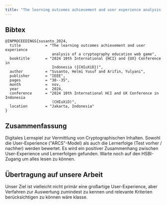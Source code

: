 ```yaml
---
title: "The learning outcomes achievement and user experience analysis of a cryptography education web game"
---
```


## Bibtex

```
@INPROCEEDINGS{susanto_2024,
  title           = "The learning outcomes achievement and user experience
                     analysis of a cryptography education web game",
  booktitle       = "2024 10th International {HCI} and {UX} Conference in
                     Indonesia ({CHIuXiD})",
  author          = "Susanto, Helmi Yusuf and Arifin, Yulyani",
  publisher       = "IEEE",
  pages           = "30--35",
  month           =  nov,
  year            =  2024,
  conference      = "2024 10th International HCI and UX Conference in Indonesia
                     (CHIuXiD)",
  location        = "Jakarta, Indonesia"
}
```

## Zusammenfassung

Digitales Lernspiel zur Vermittlung von Cryptographischen Inhalten. Sowohl die User-Experience ("ARCS"-Model) als auch die Lernerfolge (Test vorher / nachher) werden bewertet. Es wird ein positiver Zusammenhang zwischen User-Experience und Lernerfolgen gefunden. Warte noch auf den HSBI-Zugang um alles lesen zu können.

## Übertragung auf unsere Arbeit

Unser Ziel ist vielleicht nicht primär eine großartige User-Experience, aber Verfahren zur Auswertung zumindest zu kennen und relevante Kriterien berücksichtigen zu können wäre klasse.
